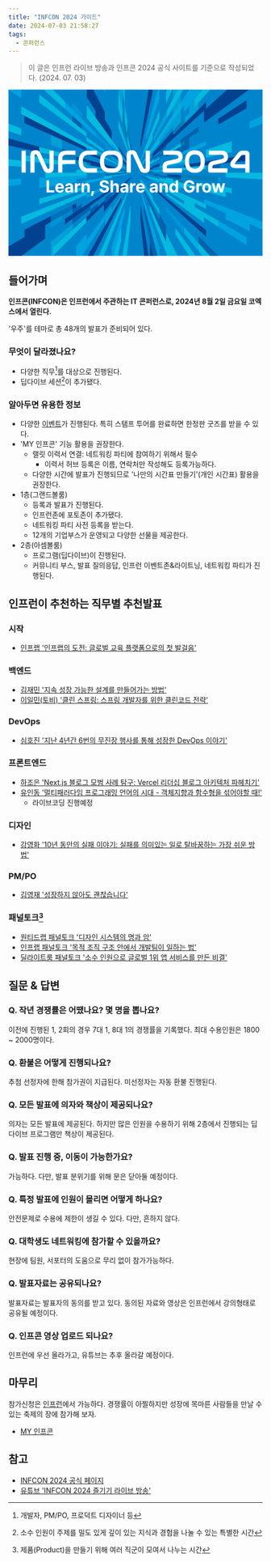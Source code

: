 ```yaml
---
title: "INFCON 2024 가이드"
date: 2024-07-03 21:58:27
tags:
  - 콘퍼런스
---
```


> 이 글은 인프런 라이브 방송과 인프콘 2024 공식 사이트를 기준으로 작성되었다. (2024. 07. 03)

![출처: 인프런 <INFCON 2024>](./infcon-2024.png)

## 들어가며

**인프콘(INFCON)은 인프런에서 주관하는 IT 콘퍼런스로, 2024년 8월 2일 금요일 코엑스에서 열린다.**

'우주'를 테마로 총 48개의 발표가 준비되어 있다.

### 무엇이 달라졌나요?

- 다양한 직무[^1]를 대상으로 진행된다.
- 딥다이브 세션[^2]이 추가됐다.

### 알아두면 유용한 정보

- 다양한 [이벤트](https://www.inflearn.com/conf/infcon-2024/info/event/)가 진행된다. 특히 스탬프 투어를 완료하면 한정판 굿즈를 받을 수 있다.
- 'MY 인프콘' 기능 활용을 권장한다.
    - 랠릿 이력서 연결: 네트워킹 파티에 참여하기 위해서 필수
        - 이력서 허브 등록은 이름, 연락처만 작성해도 등록가능하다.
    - 다양한 시간에 발표가 진행되므로 '나만의 시간표 만들기'(개인 시간표) 활용을 권장한다.
- 1층(그랜드볼룸)
    - 등록과 발표가 진행된다.
    - 인프런존에 포토존이 추가됐다.
    - 네트워킹 파티 사전 등록을 받는다.
    - 12개의 기업부스가 운영되고 다양한 선물을 제공한다.
- 2층(아셈볼룸)
    - 프로그램(딥다이브)이 진행된다.
    - 커뮤니티 부스, 발표 질의응답, 인프런 이벤트존&라이트닝, 네트워킹 파티가 진행된다.

## 인프런이 추천하는 직무별 추천발표

### 시작

- <a href="https://inflearn.com/conf/infcon-2024/session-detail/912/" target="_blank">인프랩 '인프랩의 도전: 글로벌 교육 플랫폼으로의 첫
  발걸음'</a>

### 백엔드

- <a href="https://inflearn.com/conf/infcon-2024/session-detail/877/" target="_blank">김재민 '지속 성장 가능한 설계를 만들어가는 방법'</a>
- <a href="https://inflearn.com/conf/infcon-2024/session-detail/880/" target="_blank">이일민(토비) '클린 스프링: 스프링 개발자를 위한 클린코드
  전략'</a>

### DevOps

- <a href="https://inflearn.com/conf/infcon-2024/session-detail/874/" target="_blank">심호진 '지난 4년간 6번의 무진장 행사를 통해 성장한
  DevOps 이야기'</a>

### 프론트엔드

- <a href="https://inflearn.com/conf/infcon-2024/session-detail/871/" target="_blank">하조은 'Next.js 블로그 모범 사례 탐구: Vercel
  리더십 블로그 아키텍처 파헤치기'</a>
- <a href="https://inflearn.com/conf/infcon-2024/session-detail/866/" target="_blank">유인동 '멀티패러다임 프로그래밍 언어의 시대 - 객체지향과
  함수형을 섞어야할 때!'</a>
    - 라이브코딩 진행예정

### 디자인

- <a href="https://inflearn.com/conf/infcon-2024/session-detail/891/" target="_blank">강영화 '10년 동안의 실패 이야기: 실패를 의미있는 일로
  탈바꿈하는 가장 쉬운 방법'</a>

### PM/PO

- <a href="https://inflearn.com/conf/infcon-2024/session-detail/899/" target="_blank">김영재 '성장하지 않아도 괜찮습니다'</a>

### 패널토크[^3]

- <a href="https://inflearn.com/conf/infcon-2024/session-detail/905/" target="_blank">원티드랩 패널토크 '디자인 시스템의 명과 암'</a>
- <a href="https://inflearn.com/conf/infcon-2024/session-detail/904/" target="_blank">인프랩 패널토크 '목적 조직 구조 안에서 개발팀이 일하는
  법'</a>
- <a href="https://inflearn.com/conf/infcon-2024/session-detail/901/" target="_blank">딜라이트룸 패널토크 '소수 인원으로 글로벌 1위 앱 서비스를
  만든 비결'</a>

## 질문 & 답변

### Q. 작년 경쟁률은 어땠나요? 몇 명을 뽑나요?

이전에 진행된 1, 2회의 경우 7대 1, 8대 1의 경쟁률을 기록했다. 최대 수용인원은 1800 ~ 2000명이다.

### Q. 환불은 어떻게 진행되나요?

추첨 선정자에 한해 참가권이 지급된다. 미선정자는 자동 환불 진행된다.

### Q. 모든 발표에 의자와 책상이 제공되나요?

의자는 모든 발표에 제공된다. 하지만 많은 인원을 수용하기 위해 2층에서 진행되는 딥다이브 프로그램만 책상이 제공된다.

### Q. 발표 진행 중, 이동이 가능한가요?

가능하다. 다만, 발표 분위기를 위해 문은 닫아둘 예정이다.

### Q. 특정 발표에 인원이 몰리면 어떻게 하나요?

안전문제로 수용에 제한이 생길 수 있다. 다만, 흔하지 않다.

### Q. 대학생도 네트워킹에 참가할 수 있을까요?

현장에 팀원, 서포터의 도움으로 무리 없이 참가가능하다.

### Q. 발표자료는 공유되나요?

발표자료는 발표자의 동의를 받고 있다. 동의된 자료와 영상은 인프런에서 강의형태로 공유될 예정이다.

### Q. 인프콘 영상 업로드 되나요?

인프런에 우선 올라가고, 유튜브는 추후 올라갈 예정이다.

## 마무리

참가신청은 [인프런](https://inf.run/NgR9K)에서 가능하다. 경쟁률이 아찔하지만 성장에 목마른 사람들을 만날 수 있는 축제의 장에 참가해 보자.

- [MY 인프콘](https://www.inflearn.com/conf/infcon-2024/share?year=2024&id=1148697&hash=devmeeple%40e53018af&name=%EB%AF%B8%ED%94%8C)

## 참고

- [INFCON 2024 공식 페이지](https://www.inflearn.com/conf/infcon-2024/)
- [유튜브 'INFCON 2024 즐기기 라이브 방송'](https://www.youtube.com/live/BICZOyzv7_0?si=POGyjIAPF2keDJyb)

[^1]: 개발자, PM/PO, 프로덕트 디자이너 등
[^2]: 소수 인원이 주제를 밀도 있게 깊이 있는 지식과 경험을 나눌 수 있는 특별한 시간
[^3]: 제품(Product)을 만들기 위해 여러 직군이 모여서 나누는 시간
